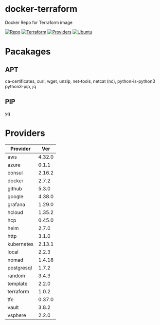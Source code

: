 # docker-terraform
Docker Repo for Terraform image

[![Repo](https://img.shields.io/static/v1?style=for-the-badge&logo=github&logoColor=white&label=tag&message=1.1.9-2022-08-28&color=blue)](https://github.com/DonBower/docker-terraform)
[![Terraform](https://img.shields.io/static/v1?style=for-the-badge&logo=terraform&logoColor=white&label=version&message=1.1.9&color=blue)](https://www.terraform.io/)
[![Providers](https://img.shields.io/static/v1?style=for-the-badge&logo=terraform&logoColor=white&label=terraform-providers&message=21&color=blue)](https://releases.hashicopr.com)
[![Ubuntu](https://img.shields.io/static/v1?style=for-the-badge&logo=ubuntu&logoColor=white&label=ubuntu&message=20.04_LTS&color=blue)](https://ubuntu.com/download/server)

# Pacakages
## APT
ca-certificates, curl, wget, unzip, net-tools, netcat (nc), python-is-python3 python3-pip, jq

## PIP
yq

# Providers
| Provider    | Ver      |
| ----------- | -------- |
|aws|4.32.0|
|azure|0.1.1|
|consul|2.16.2|
|docker|2.7.2|
|github|5.3.0|
|google|4.38.0|
|grafana|1.29.0|
|hcloud|1.35.2|
|hcp|0.45.0|
|helm|2.7.0|
|http|3.1.0|
|kubernetes|2.13.1|
|local|2.2.3|
|nomad|1.4.18|
|postgresql|1.7.2|
|random|3.4.3|
|template|2.2.0|
|terraform|1.0.2|
|tfe|0.37.0|
|vault|3.8.2|
|vsphere|2.2.0|
